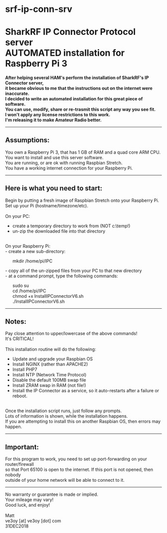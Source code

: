 # srf-ip-conn-srv
<H1>SharkRF IP Connector Protocol server<br>AUTOMATED installation for Raspberry Pi 3</H1>

<H4>After helping several HAM's perform the installation of SharkRF's IP Connector server,<br>
it became obvious to me that the instructions out on the internet were inaccurate.
<br>
I decided to write an automated installation for this great piece of software.<br>
You can use, modify, share or re-trasmit this script any way you see fit.<br>
I won't apply any license restrictions to this work.<br>
I'm releasing it to make Amateur Radio better.<hr>

Assumptions:
---
You own a Raspberry Pi 3, that has 1 GB of RAM and a quad core ARM CPU.<br>
You want to install and use this server software.<br>
You are running, or are ok with running Raspbian Stretch.<br>
You have a working internet connection for your Raspberry Pi.<hr>

Here is what you need to start:
---
Begin by putting a fresh image of Raspbian Stretch onto your Raspberry Pi.<br>
Set up your Pi (hostname/timezone/etc).<br>
<br>
On your PC:<br>
- create a temporary directory to work from (NOT c:\temp!)<br>
- un-zip the downloaded file into that directory<br>
<br>
On your Raspberry Pi:<br>
- create a new sub-directory:<br>
<ol>mkdir /home/pi/IPC</ol>
- copy all of the un-zipped files from your PC to that new directory<br>
- at a command prompt, type the following commands:<br>
<ol>sudo su<br>
cd /home/pi/IPC<br>
chmod +x InstallIPConnectorV6.sh<br>
./InstallIPConnectorV6.sh</ol>
<hr>

Notes:
-----
Pay close attention to upper/lowercase of the above commands!<br>
It's CRITICAL!<br>
<br>
This installation routine will do the following:<br>
- Update and upgrade your Raspbian OS<br>
- Install NGINX (rather than APACHE2)
- Install PHP7<br>
- Install NTP (Network Time Protocol)<br>
- Disable the default 100MB swap file<br>
- Install ZRAM swap in RAM (not file!)<br>
- Install the IP Connector as a service, so it auto-restarts after a failure or reboot.<br>
<br>
Once the installation script runs, just follow any prompts.<br>
Lots of information is shown, while the installation happens.<br>
If you are attempting to install this on another Raspbian OS, then errors may happen.<hr>

Important:
-----------
For this program to work, you need to set up port-forwarding on your router/firewall<br>
so that Port 65100 is open to the internet.  If this port is not opened, then nobody<br>
outside of your home network will be able to connect to it.

<hr>No warranty or guarantee is made or implied.<br>
Your mileage may vary!<br>
Good luck, and enjoy!<br>
<br>
Matt<br>
ve3oy [at] ve3oy [dot] com<br>
31DEC2018<br>
</H4>
